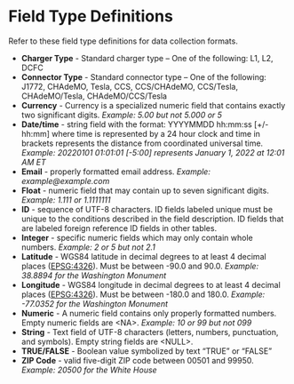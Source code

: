 # Field Type Definitions
Refer to these field type definitions for data collection formats.
- **Charger Type** - Standard charger type – One of the following: L1, L2, DCFC
- **Connector Type** - Standard connector type – One of the following: J1772, CHAdeMO, Tesla, CCS, CCS/CHAdeMO, CCS/Tesla, CHAdeMO/Tesla, CHAdeMO/CCS/Tesla
 - **Currency** - Currency is a specialized numeric field that contains exactly two significant digits.  *Example: 5.00 but not 5.000 or 5*
 - **Date/time** - string field with the format: YYYYMMDD hh:mm:ss [+/-hh:mm] where time is represented by a 24 hour clock and time in brackets represents the distance from coordinated universal time.  *Example: 20220101 01:01:01 [-5:00] represents January 1, 2022 at 12:01 AM ET*
 - **Email** - properly formatted email address. *Example: example<void>@example.com*
 - **Float** - numeric field that may contain up to seven significant digits. *Example: 1.111 or 1.1111111*
 - **ID** - sequence of UTF-8 characters. ID fields labeled unique must be unique to the conditions described in the field description. ID fields that are labeled foreign reference ID fields in other tables.
 - **Integer** - specific numeric fields which may only contain whole numbers. *Example: 2 or 5 but not 2.1*
 - **Latitude** - WGS84 latitude in decimal degrees to at least 4 decimal places ([EPSG:4326](https://epsg.io/4326)). Must be between -90.0 and 90.0. *Example: 38.8894 for the Washington Monument*
 - **Longitude** - WGS84 longitude in decimal degrees to at least 4 decimal places ([EPSG:4326](https://epsg.io/4326)). Must be between -180.0 and 180.0.  *Example: -77.0352 for the Washington Monument*
 - **Numeric** - A numeric field contains only properly formatted numbers. Empty numeric fields are \<NA>. *Example: 10 or 99 but not 099*
 - **String** - Text field of UTF-8 characters (letters, numbers, punctuation, and symbols). Empty string fields are \<NULL>.
 - **TRUE/FALSE** - Boolean value symbolized by text “TRUE” or “FALSE”
 - **ZIP Code** - valid five-digit ZIP code between 00501 and 99950. *Example: 20500 for the White House*
